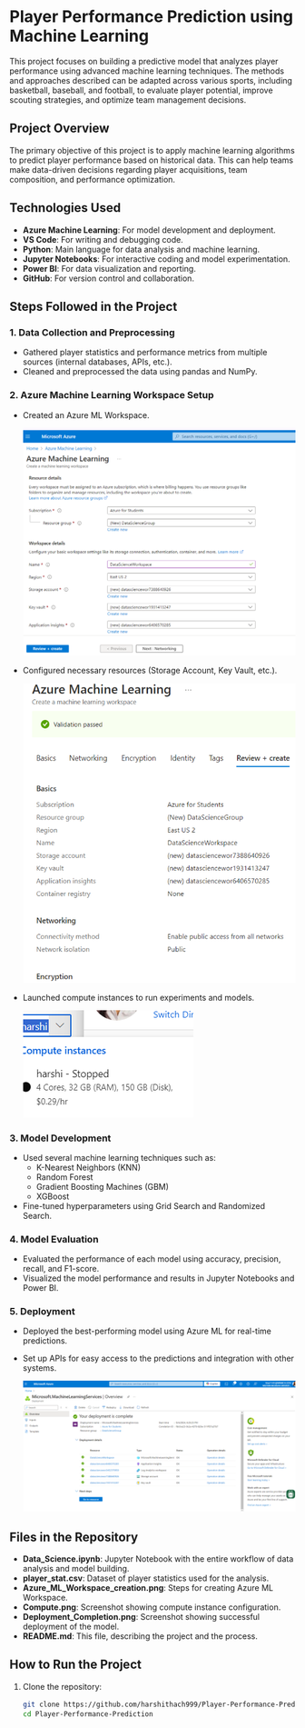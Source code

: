 # Player Performance Prediction using Machine Learning

This project focuses on building a predictive model that analyzes player performance using advanced machine learning techniques. The methods and approaches described can be adapted across various sports, including basketball, baseball, and football, to evaluate player potential, improve scouting strategies, and optimize team management decisions.

## Project Overview

The primary objective of this project is to apply machine learning algorithms to predict player performance based on historical data. This can help teams make data-driven decisions regarding player acquisitions, team composition, and performance optimization.

## Technologies Used
- **Azure Machine Learning**: For model development and deployment.
- **VS Code**: For writing and debugging code.
- **Python**: Main language for data analysis and machine learning.
- **Jupyter Notebooks**: For interactive coding and model experimentation.
- **Power BI**: For data visualization and reporting.
- **GitHub**: For version control and collaboration.

## Steps Followed in the Project

### 1. Data Collection and Preprocessing
- Gathered player statistics and performance metrics from multiple sources (internal databases, APIs, etc.).
- Cleaned and preprocessed the data using pandas and NumPy.

### 2. Azure Machine Learning Workspace Setup
- Created an Azure ML Workspace.
  
  ![Azure ML Workspace Creation](Workspace_Setup_Steps\AzureML_Workspace%20_creation.png)

- Configured necessary resources (Storage Account, Key Vault, etc.).

  ![Azure ML Subscription](Workspace_Setup_Steps\Azure_ML_Subscription.png)

- Launched compute instances to run experiments and models.

  ![Compute Instances](Workspace_Setup_Steps\Compute.png)

### 3. Model Development
- Used several machine learning techniques such as:
  - K-Nearest Neighbors (KNN)
  - Random Forest
  - Gradient Boosting Machines (GBM)
  - XGBoost
- Fine-tuned hyperparameters using Grid Search and Randomized Search.

### 4. Model Evaluation
- Evaluated the performance of each model using accuracy, precision, recall, and F1-score.
- Visualized the model performance and results in Jupyter Notebooks and Power BI.

### 5. Deployment
- Deployed the best-performing model using Azure ML for real-time predictions.
- Set up APIs for easy access to the predictions and integration with other systems.

  ![Deployment Completion](Workspace_Setup_Steps\Deployment_Completion.png)

## Files in the Repository

- **Data_Science.ipynb**: Jupyter Notebook with the entire workflow of data analysis and model building.
- **player_stat.csv**: Dataset of player statistics used for the analysis.
- **Azure_ML_Workspace_creation.png**: Steps for creating Azure ML Workspace.
- **Compute.png**: Screenshot showing compute instance configuration.
- **Deployment_Completion.png**: Screenshot showing successful deployment of the model.
- **README.md**: This file, describing the project and the process.

## How to Run the Project

1. Clone the repository:
   ```bash
   git clone https://github.com/harshithach999/Player-Performance-Prediction.git
   cd Player-Performance-Prediction
